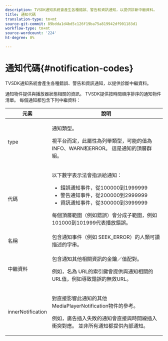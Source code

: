 ```yaml
---
description: TVSDK通知系統會產生各種錯誤、警告和資訊通知，以提供診斷中繼資料。
title: 通知代碼
translation-type: tm+mt
source-git-commit: 89bdda1d4bd5c126f19ba75a819942df901183d1
workflow-type: tm+mt
source-wordcount: '224'
ht-degree: 0%

---
```



# 通知代碼{#notification-codes}

TVSDK通知系統會產生各種錯誤、警告和資訊通知，以提供診斷中繼資料。

通知物件提供與播放器狀態相關的資訊。 TVSDK提供按時間順序排序的通知物件清單。 每個通知都包含下列中繼資料：

<table frame="all" colsep="1" rowsep="1" id="table_1A32EFFE1834438D8261886EC9D7250D"> 
 <thead> 
  <tr rowsep="1"> 
   <th colname="1" class="entry"><b> 元素</b></th> 
   <th colname="2" class="entry"><b> 說明</b></th> 
  </tr> 
 </thead>
 <tbody> 
  <tr rowsep="1"> 
   <td colname="1"><span class="codeph"> type</span> </td> 
   <td colname="2"> <p>通知類型。 </p> <p>視平台而定，此屬性為列舉類型，可能的值為INFO、WARN和ERROR。 這是通知的頂層群組。 </p> </td> 
  </tr> 
  <tr rowsep="1"> 
   <td colname="1"> <span class="codeph"> 代碼</span> </td> 
   <td colname="2"> <p>以下數字表示法會指派給通知： 
     <ul id="ul_A86BF89D6B3B410E81FAD718D3C4A9F0"> 
      <li id="li_8180972D704C40098723734DD4B45643">錯誤通知事件，從100000到1999999 </li> 
      <li id="li_0EC29EA5F0034E5EBFEF8E68A6498D39">警告通知事件，從200000到2999999 </li> 
      <li id="li_189A53D3D7EF4960A521AB04D00DCF70">資訊通知事件，從300000到3999999 </li> 
     </ul> </p> <p>每個頂層範圍（例如錯誤）會分成子範圍，例如101000到101999代表播放錯誤。 </p> </td> 
  </tr> 
  <tr rowsep="1"> 
   <td colname="1"><span class="codeph"> 名稱</span> </td> 
   <td colname="2">包含通知事件（例如<span class="codeph"> SEEK_ERROR</span>）的人類可讀描述的字串。 </td> 
  </tr> 
  <tr rowsep="1"> 
   <td colname="1"><span class="codeph"> 中繼資料</span> </td> 
   <td colname="2"> <p>包含通知其他相關資訊的金鑰／值配對。 </p> <p>例如，名為<span class="codeph"> URL</span>的索引鍵會提供與通知相關的URL值，例如導致錯誤的無效URL。 </p> </td> 
  </tr> 
  <tr rowsep="0"> 
   <td colname="1"><span class="codeph"> innerNotification</span> </td> 
   <td colname="2"> <p>對直接影響此通知的其他<span class="codeph"> MediaPlayerNotification</span>物件的參考。 </p> <p>例如，廣告插入失敗的通知會直接與時間線插入衝突對應。 並非所有通知都提供內部通知。 </p> </td> 
  </tr> 
 </tbody> 
</table>